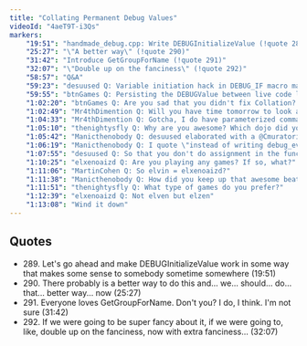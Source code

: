 ```yaml
---
title: "Collating Permanent Debug Values"
videoId: "4aeT9T-i3Qs"
markers:
    "19:51": "handmade_debug.cpp: Write DEBUGInitializeValue (!quote 289)"
    "25:27": "\"A better way\" (!quote 290)"
    "31:42": "Introduce GetGroupForName (!quote 291)"
    "32:07": "\"Double up on the fanciness\" (!quote 292)"
    "58:57": "Q&A"
    "59:23": "desuused Q: Variable initiation hack in DEBUG_IF macro makes my internal code quality kitten sad. Would it be possible to move that initiation to struct \"\"method\"\"?"
    "59:55": "btnGames Q: Persisting the DEBUGValue between live code loading is great, I didn't understand what you were doing but then I got it with the demo, really cool. I had conflated the value of a variable with the value of debug of the variable. Small addition for a huge benefit"
    "1:02:20": "btnGames Q: Are you sad that you didn't fix Collation? If no more questions come in it would be neat to see it now, so you're not sad"
    "1:02:49": "Mr4thDimention Q: Will you have time tomorrow to look at 4coder? I am trying to decide whether to prioritize getting the new demo out tomorrow morning"
    "1:04:33": "Mr4thDimention Q: Gotcha, I do have parameterized commands that I'd love to hear a response on"
    "1:05:10": "thenightysfly Q: Why are you awesome? Which dojo did you train to become a code warrior?"
    "1:05:42": "Manicthenobody Q: desuused elaborated with a @Cmuratori prefix"
    "1:06:19": "Manicthenobody Q: I quote \"instead of writing debug_event Name = initiator((AnotherVar = something, something)); make a struct constructor debug_event (&AnotherVar, something) that initiates the value\""
    "1:07:55": "desuused Q: So that you don't do assignment in the function call in the macro, which makes me really saaaad"
    "1:10:25": "elxenoaizd Q: Are you playing any games? If so, what?"
    "1:11:06": "MartinCohen Q: So elvin = elxenoaizd?"
    "1:11:38": "Manicthenobody Q: How did you keep up that awesome beat just now?"
    "1:11:51": "thenightysfly Q: What type of games do you prefer?"
    "1:12:39": "elxenoaizd Q: Not elven but elzen"
    "1:13:08": "Wind it down"
---
```


## Quotes

* 289\. Let's go ahead and make DEBUGInitializeValue work in some way that makes some sense to somebody sometime somewhere (19:51)
* 290\. There probably is a better way to do this and... we... should... do... that... better way... now (25:27)
* 291\. Everyone loves GetGroupForName. Don't you? I do, I think. I'm not sure (31:42)
* 292\. If we were going to be super fancy about it, if we were going to, like, double up on the fanciness, now with extra fanciness... (32:07)

